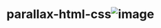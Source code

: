# parallax-html-css![image](https://user-images.githubusercontent.com/39106898/132936563-98f28252-7fed-432d-8b69-eed61c953e04.png)
